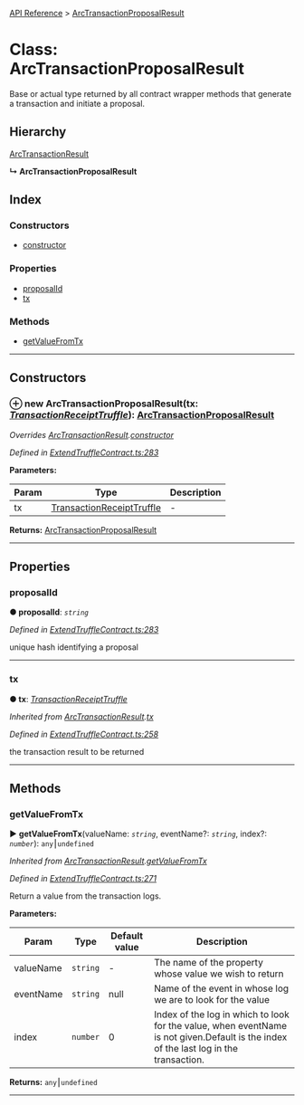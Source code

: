[API Reference](../README.md) > [ArcTransactionProposalResult](../classes/ArcTransactionProposalResult.md)



# Class: ArcTransactionProposalResult


Base or actual type returned by all contract wrapper methods that generate a transaction and initiate a proposal.

## Hierarchy


 [ArcTransactionResult](ArcTransactionResult.md)

**↳ ArcTransactionProposalResult**







## Index

### Constructors

* [constructor](ArcTransactionProposalResult.md#constructor)


### Properties

* [proposalId](ArcTransactionProposalResult.md#proposalId)
* [tx](ArcTransactionProposalResult.md#tx)


### Methods

* [getValueFromTx](ArcTransactionProposalResult.md#getValueFromTx)



---
## Constructors
<a id="constructor"></a>


### ⊕ **new ArcTransactionProposalResult**(tx: *[TransactionReceiptTruffle](../interfaces/TransactionReceiptTruffle.md)*): [ArcTransactionProposalResult](ArcTransactionProposalResult.md)


*Overrides [ArcTransactionResult](ArcTransactionResult.md).[constructor](ArcTransactionResult.md#constructor)*

*Defined in [ExtendTruffleContract.ts:283](https://github.com/daostack/arc.js/blob/616f6e7/lib/ExtendTruffleContract.ts#L283)*



**Parameters:**

| Param | Type | Description |
| ------ | ------ | ------ |
| tx | [TransactionReceiptTruffle](../interfaces/TransactionReceiptTruffle.md)   |  - |





**Returns:** [ArcTransactionProposalResult](ArcTransactionProposalResult.md)

---


## Properties
<a id="proposalId"></a>

###  proposalId

**●  proposalId**:  *`string`* 

*Defined in [ExtendTruffleContract.ts:283](https://github.com/daostack/arc.js/blob/616f6e7/lib/ExtendTruffleContract.ts#L283)*



unique hash identifying a proposal




___

<a id="tx"></a>

###  tx

**●  tx**:  *[TransactionReceiptTruffle](../interfaces/TransactionReceiptTruffle.md)* 

*Inherited from [ArcTransactionResult](ArcTransactionResult.md).[tx](ArcTransactionResult.md#tx)*

*Defined in [ExtendTruffleContract.ts:258](https://github.com/daostack/arc.js/blob/616f6e7/lib/ExtendTruffleContract.ts#L258)*



the transaction result to be returned




___


## Methods
<a id="getValueFromTx"></a>

###  getValueFromTx

► **getValueFromTx**(valueName: *`string`*, eventName?: *`string`*, index?: *`number`*): `any`⎮`undefined`



*Inherited from [ArcTransactionResult](ArcTransactionResult.md).[getValueFromTx](ArcTransactionResult.md#getValueFromTx)*

*Defined in [ExtendTruffleContract.ts:271](https://github.com/daostack/arc.js/blob/616f6e7/lib/ExtendTruffleContract.ts#L271)*



Return a value from the transaction logs.


**Parameters:**

| Param | Type | Default value | Description |
| ------ | ------ | ------ | ------ |
| valueName | `string`  | - |   The name of the property whose value we wish to return |
| eventName | `string`  |  null |   Name of the event in whose log we are to look for the value |
| index | `number`  | 0 |   Index of the log in which to look for the value, when eventName is not given.Default is the index of the last log in the transaction. |





**Returns:** `any`⎮`undefined`





___


